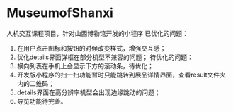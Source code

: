 # MuseumofShanxi
人机交互课程项目，针对山西博物馆开发的小程序
已优化的问题：
1. 在用户点击图标和按钮的时候改变样式，增强交互感；
2. 优化details界面弹框在部分机型不兼容的问题；
待优化的问题：
1. 横向列表在手机上会显示下方的滚动条，待优化；
2. 开发版小程序的扫一扫功能暂时只能跳转到展品详情界面，查看result文件夹内的二维码；
3. details界面在高分辨率机型会出现边缘跳动的问题；
4. 导览功能待完善。
